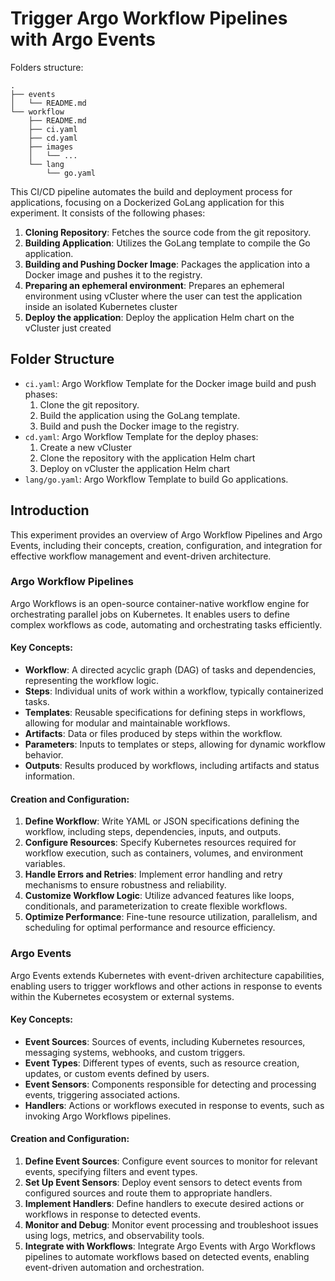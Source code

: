# Trigger Argo Workflow Pipelines with Argo Events

Folders structure:

```
.
├── events
│   └── README.md
└── workflow
    ├── README.md
    ├── ci.yaml
    ├── cd.yaml
    ├── images
    │   └── ...
    └── lang
        └── go.yaml
```

This CI/CD pipeline automates the build and deployment process for applications, focusing on a Dockerized GoLang application for this experiment. It consists of the following phases:

1. **Cloning Repository**: Fetches the source code from the git repository.
2. **Building Application**: Utilizes the GoLang template to compile the Go application.
3. **Building and Pushing Docker Image**: Packages the application into a Docker image and pushes it to the registry.
4. **Preparing an ephemeral environment**: Prepares an ephemeral environment using vCluster where the user can test the application inside an isolated Kubernetes cluster
5. **Deploy the application**: Deploy the application Helm chart on the vCluster just created

## Folder Structure
- `ci.yaml`: Argo Workflow Template for the Docker image build and push phases:
  1. Clone the git repository.
  2. Build the application using the GoLang template.
  3. Build and push the Docker image to the registry.
- `cd.yaml`: Argo Workflow Template for the deploy phases:
  1. Create a new vCluster
  2. Clone the repository with the application Helm chart
  3. Deploy on vCluster the application Helm chart
- `lang/go.yaml`: Argo Workflow Template to build Go applications.

## Introduction
This experiment provides an overview of Argo Workflow Pipelines and Argo Events, including their concepts, creation, configuration, and integration for effective workflow management and event-driven architecture.

### Argo Workflow Pipelines
Argo Workflows is an open-source container-native workflow engine for orchestrating parallel jobs on Kubernetes. It enables users to define complex workflows as code, automating and orchestrating tasks efficiently.

#### Key Concepts:
- **Workflow**: A directed acyclic graph (DAG) of tasks and dependencies, representing the workflow logic.
- **Steps**: Individual units of work within a workflow, typically containerized tasks.
- **Templates**: Reusable specifications for defining steps in workflows, allowing for modular and maintainable workflows.
- **Artifacts**: Data or files produced by steps within the workflow.
- **Parameters**: Inputs to templates or steps, allowing for dynamic workflow behavior.
- **Outputs**: Results produced by workflows, including artifacts and status information.

#### Creation and Configuration:
1. **Define Workflow**: Write YAML or JSON specifications defining the workflow, including steps, dependencies, inputs, and outputs.
2. **Configure Resources**: Specify Kubernetes resources required for workflow execution, such as containers, volumes, and environment variables.
3. **Handle Errors and Retries**: Implement error handling and retry mechanisms to ensure robustness and reliability.
4. **Customize Workflow Logic**: Utilize advanced features like loops, conditionals, and parameterization to create flexible workflows.
5. **Optimize Performance**: Fine-tune resource utilization, parallelism, and scheduling for optimal performance and resource efficiency.

### Argo Events
Argo Events extends Kubernetes with event-driven architecture capabilities, enabling users to trigger workflows and other actions in response to events within the Kubernetes ecosystem or external systems.

#### Key Concepts:
- **Event Sources**: Sources of events, including Kubernetes resources, messaging systems, webhooks, and custom triggers.
- **Event Types**: Different types of events, such as resource creation, updates, or custom events defined by users.
- **Event Sensors**: Components responsible for detecting and processing events, triggering associated actions.
- **Handlers**: Actions or workflows executed in response to events, such as invoking Argo Workflows pipelines.

#### Creation and Configuration:
1. **Define Event Sources**: Configure event sources to monitor for relevant events, specifying filters and event types.
2. **Set Up Event Sensors**: Deploy event sensors to detect events from configured sources and route them to appropriate handlers.
3. **Implement Handlers**: Define handlers to execute desired actions or workflows in response to detected events.
4. **Monitor and Debug**: Monitor event processing and troubleshoot issues using logs, metrics, and observability tools.
5. **Integrate with Workflows**: Integrate Argo Events with Argo Workflows pipelines to automate workflows based on detected events, enabling event-driven automation and orchestration.